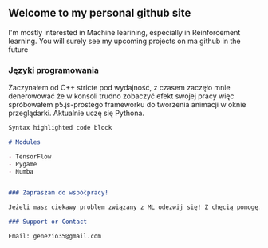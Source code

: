 ## Welcome to my personal github site

I'm mostly interested in Machine learining, especially in Reinforcement learning. You will surely see my upcoming projects on ma github in the future

### Języki programowania

Zaczynałem od C++ stricte pod wydajność, z czasem zaczęło mnie denerowować że w konsoli trudno zobaczyć efekt swojej pracy więc spróbowałem p5.js-prostego frameworku do tworzenia animacji w oknie przeglądarki. Aktualnie uczę się Pythona. 

```markdown
Syntax highlighted code block

# Modules 

- TensorFlow
- Pygame
- Numba


### Zapraszam do współpracy!

Jeżeli masz ciekawy problem związany z ML odezwij się! Z chęcią pomogę.

### Support or Contact

Email: genezio35@gmail.com
